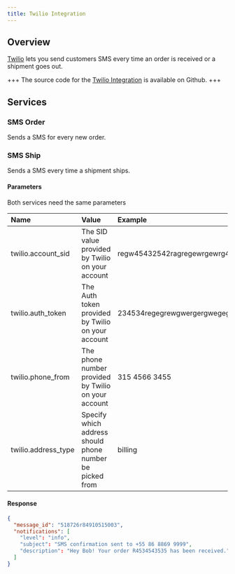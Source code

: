 ```yaml
---
title: Twilio Integration
---
```


## Overview

[Twilio](http://www.twilio.com/) lets you send customers SMS every time an order
is received or a shipment goes out. 

+++
The source code for the [Twilio Integration](https://github.com/spree/twilio_endpoint/) is available on Github.
+++

## Services

### SMS Order

Sends a SMS for every new order.

### SMS Ship

Sends a SMS every time a shipment ships.

#### Parameters

Both services need the same parameters

| Name | Value | Example |
| :----| :-----| :------ |
| twilio.account_sid | The SID value provided by Twilio on your account | regw45432542ragregewrgewrg4r |
| twilio.auth_token | The Auth token provided by Twilio on your account | 234534regegrewgwergergwegeg |
| twilio.phone_from | The phone number provided by Twilio on your account | 315 4566 3455 |
| twilio.address_type | Specify which address should phone number be picked from | billing |

#### Response

```json
{
  "message_id": "518726r84910515003",
  "notifications": [
    "level": "info",
    "subject": "SMS confirmation sent to +55 86 8869 9999",
    "description": "Hey Bob! Your order R4534543535 has been received."
  ]
}
```

